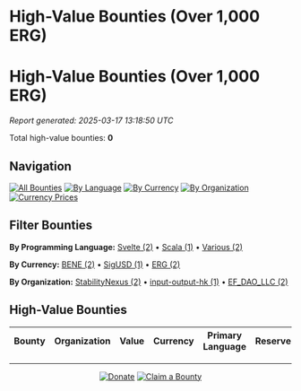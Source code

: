 <!-- GENERATED FILE - DO NOT EDIT DIRECTLY -->
<!-- Generated on: 2025-03-17 13:18:50 -->

# High-Value Bounties (Over 1,000 ERG)

# High-Value Bounties (Over 1,000 ERG)

*Report generated: 2025-03-17 13:18:50 UTC*

Total high-value bounties: **0**

## Navigation

[![All Bounties](https://img.shields.io/badge/All%20Bounties-5-blue)](all.md) [![By Language](https://img.shields.io/badge/By%20Language-3-green)](by_language/) [![By Currency](https://img.shields.io/badge/By%20Currency-3-yellow)](by_currency/) [![By Organization](https://img.shields.io/badge/By%20Organization-3-orange)](by_org/) [![Currency Prices](https://img.shields.io/badge/Currency%20Prices-5-purple)](currency_prices.md)

## Filter Bounties

**By Programming Language:** [Svelte (2)](by_language/svelte.md) • [Scala (1)](by_language/scala.md) • [Various (2)](by_language/various.md)

**By Currency:** [BENE (2)](by_currency/bene.md) • [SigUSD (1)](by_currency/sigusd.md) • [ERG (2)](by_currency/erg.md)

**By Organization:** [StabilityNexus (2)](by_org/stabilitynexus.md) • [input-output-hk (1)](by_org/input-output-hk.md) • [EF_DAO_LLC (2)](by_org/ef_dao_llc.md)

## High-Value Bounties

| Bounty | Organization | Value | Currency | Primary Language | Reserve |
|--------|--------------|-------|----------|------------------|--------|


---

<div align="center">
  <p>
    <a href="../docs/donate.md"><img src="https://img.shields.io/badge/❤️%20Donate-F44336" alt="Donate"></a>
    <a href="../docs/bounty-submission-guide.md#reserving-a-bounty"><img src="https://img.shields.io/badge/🔒%20Claim-4CAF50" alt="Claim a Bounty"></a>
  </p>
</div>


<!-- END OF GENERATED CONTENT -->
